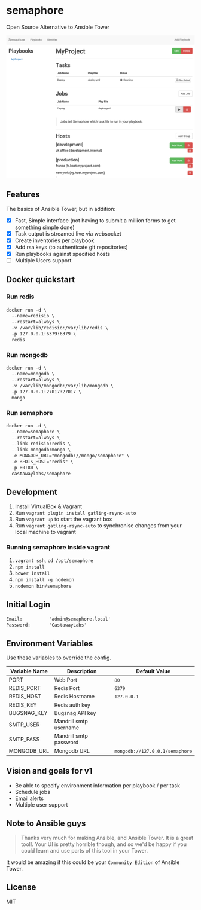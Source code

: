 # semaphore

Open Source Alternative to Ansible Tower

![screenshot](public/img/screenshot.png)

## Features

The basics of Ansible Tower, but in addition:

- [x] Fast, Simple interface (not having to submit a million forms to get something simple done)
- [x] Task output is streamed live via websocket
- [x] Create inventories per playbook
- [x] Add rsa keys (to authenticate git repositories)
- [x] Run playbooks against specified hosts
- [ ] Multiple Users support

## Docker quickstart

### Run redis

```
docker run -d \
  --name=redisio \
  --restart=always \
  -v /var/lib/redisio:/var/lib/redis \
  -p 127.0.0.1:6379:6379 \
  redis
```

### Run mongodb

```
docker run -d \
  --name=mongodb \
  --restart=always \
  -v /var/lib/mongodb:/var/lib/mongodb \
  -p 127.0.0.1:27017:27017 \
  mongo
```

### Run semaphore

```
docker run -d \
  --name=semaphore \
  --restart=always \
  --link redisio:redis \
  --link mongodb:mongo \
  -e MONGODB_URL="mongodb://mongo/semaphore" \
  -e REDIS_HOST="redis" \
  -p 80:80 \
  castawaylabs/semaphore
```

## Development

1. Install VirtualBox & Vagrant
2. Run `vagrant plugin install gatling-rsync-auto`
3. Run `vagrant up` to start the vagrant box
4. Run `vagrant gatling-rsync-auto` to synchronise changes from your local machine to vagrant

### Running semaphore inside vagrant

1. `vagrant ssh`, `cd /opt/semaphore`
2. `npm install`
3. `bower install`
4. `npm install -g nodemon`
5. `nodemon bin/semaphore`

## Initial Login

```
Email:			'admin@semaphore.local'
Password:		'CastawayLabs'
```

## Environment Variables

Use these variables to override the config.

| Variable Name | Description            | Default Value                   |
| ------------- | ---------------------- | ------------------------------- |
| PORT          | Web Port               | `80`                            |
| REDIS_PORT    | Redis Port             | `6379`                          |
| REDIS_HOST    | Redis Hostname         | `127.0.0.1`                     |
| REDIS_KEY     | Redis auth key         |                                 |
| BUGSNAG_KEY   | Bugsnag API key        |                                 |
| SMTP_USER     | Mandrill smtp username |                                 |
| SMTP_PASS     | Mandrill smtp password |                                 |
| MONGODB_URL   | Mongodb URL            | `mongodb://127.0.0.1/semaphore` |

## Vision and goals for v1

- Be able to specify environment information per playbook / per task
- Schedule jobs
- Email alerts
- Multiple user support

## Note to Ansible guys

> Thanks very much for making Ansible, and Ansible Tower. It is a great tool!. Your UI is pretty horrible though, and so we'd be happy if you could learn and use parts of this tool in your Tower.

It would be amazing if this could be your `Community Edition` of Ansible Tower.

## License

MIT
